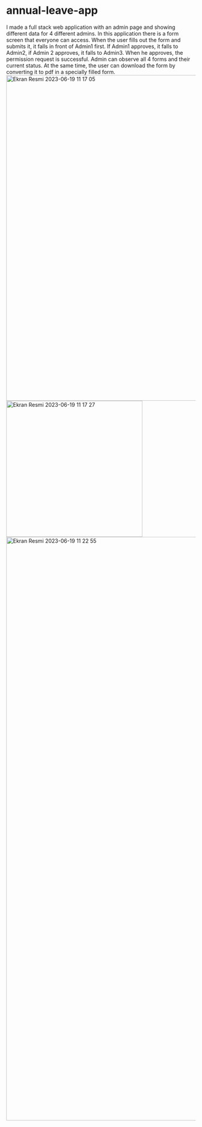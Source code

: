 # annual-leave-app
I made a full stack web application with an admin page and showing different data for 4 different admins. In this application there is a form screen that everyone can access. When the user fills out the form and submits it, it falls in front of Admin1 first. If Admin1 approves, it falls to Admin2, if Admin 2 approves, it falls to Admin3. When he approves, the permission request is successful. Admin can observe all 4 forms and their current status. At the same time, the user can download the form by converting it to pdf in a specially filled form.
<img width="866" alt="Ekran Resmi 2023-06-19 11 17 05" src="https://github.com/caglapekoglu/annual-leave-app/assets/79510298/e3d5e3e1-9623-4328-8f3a-2b0ad959c10a">
<img width="362" alt="Ekran Resmi 2023-06-19 11 17 27" src="https://github.com/caglapekoglu/annual-leave-app/assets/79510298/c90feda4-a4ad-4ab8-844f-aeda4f7e3455">
<img width="1552" alt="Ekran Resmi 2023-06-19 11 22 55" src="https://github.com/caglapekoglu/annual-leave-app/assets/79510298/0100e0d3-31bf-4c58-9343-f0f5cc5dcd9f">
